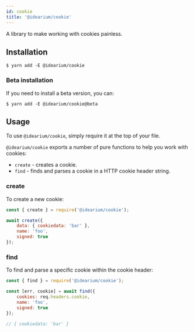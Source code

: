 ```yaml
---
id: cookie
title: '@idearium/cookie'
---
```


A library to make working with cookies painless.

## Installation

```shell
$ yarn add -E @idearium/cookie
```

### Beta installation

If you need to install a beta version, you can:

```shell
$ yarn add -E @idearium/cookie@beta
```

## Usage

To use `@idearium/cookie`, simply require it at the top of your file.

`@idearium/cookie` exports a number of pure functions to help you work with cookies:

-   `create` - creates a cookie.
-   `find` - finds and parses a cookie in a HTTP cookie header string.

### create

To create a new cookie:

```js
const { create } = require('@idearium/cookie');

await create({
    data: { cookiedata: 'bar' },
    name: 'foo',
    signed: true
});
```

### find

To find and parse a specific cookie within the cookie header:

```js
const { find } = require('@idearium/cookie');

const [err, cookie] = await find({
    cookies: req.headers.cookie,
    name: 'foo',
    signed: true
});

// { cookiedata: 'bar' }
```
